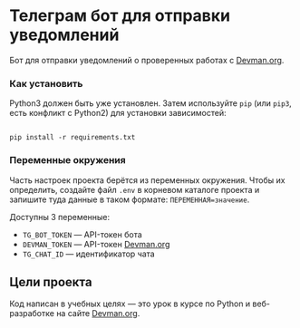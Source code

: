 # Телеграм бот для отправки уведомлений
Бот для отправки уведомлений о проверенных работах с [Devman.org](https://dvmn.org).

### Как установить

Python3 должен быть уже установлен. Затем используйте `pip` (или `pip3`, есть конфликт с Python2) для установки зависимостей:

```

pip install -r requirements.txt

```

### Переменные окружения

Часть настроек проекта берётся из переменных окружения. Чтобы их определить, создайте файл `.env` в корневом каталоге проекта и 
запишите туда данные в таком формате: `ПЕРЕМЕННАЯ=значение`.

Доступны 3 переменные:
- `TG_BOT_TOKEN` — API-токен бота
- `DEVMAN_TOKEN` — API-токен [Devman.org](https://dvmn.org)
- `TG_CHAT_ID` — идентификатор чата

## Цели проекта

Код написан в учебных целях — это урок в курсе по Python и веб-разработке на сайте [Devman.org](https://dvmn.org).